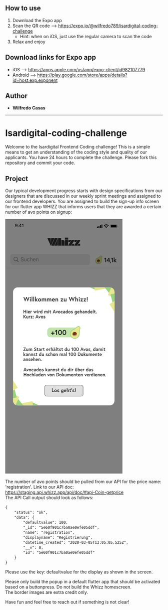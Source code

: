 ## How to use

1. Download the Expo app
2. Scan the QR code --> https://expo.io/@wilfredo789/isardigital-coding-challenge
   - Hint: when on iOS, just use the regular camera to scan the code
3. Relax and enjoy

## Download links for Expo app

- iOS --> https://apps.apple.com/us/app/expo-client/id982107779
- Android --> https://play.google.com/store/apps/details?id=host.exp.exponent

## Author

- **Wilfredo Casas**

---

# Isardigital-coding-challenge

Welcome to the Isardigital Frontend Coding challenge!
This is a simple means to get an understanding of the coding style and quality of our applicants.
You have 24 hours to complete the challenge. Please fork this repository and commit your code.

## Project

Our typical development progress starts with design specifications from our designers that are discussed in our weekly sprint meetings and assigned to our frontend developers.
You are assigned to build the sign-up info screen for our flutter app WHIZZ that informs users that they are awarded a certain number of avo points on signup:

![Screen](assets/whizz_registration_popup.png)

The number of avo points should be pulled from our API for the price name: 'registration'.
Link to our API doc: https://staging.api.whizz.app/api/doc/#api-Coin-getprice  
The API Call output should look as follows:

```
{
    "status": "ok",
    "data": {
        "defaultvalue": 100,
        "_id": "5e60f901c7ba0ae0efe05ddf",
        "name": "registration",
        "displayname": "Registrierung",
        "datetime_created": "2020-03-05T13:05:05.525Z",
        "__v": 0,
        "id": "5e60f901c7ba0ae0efe05ddf"
    }
}
```

Please use the key: defaultvalue for the display as shown in the screen.

Please only build the popup in a default flutter app that should be activated based on a buttonpress. Do not build the Whizz homescreen.  
The border images are extra credit only.

Have fun and feel free to reach out if something is not clear!

